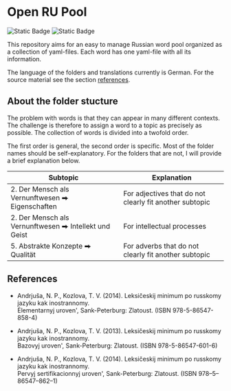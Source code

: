 # Open RU Pool

![Static Badge](https://img.shields.io/badge/Data-YAML-%23CB171E?style=flat-square)
![Static Badge](https://img.shields.io/badge/Script-Python3-%233776AB?style=flat-square)

This repository aims for an easy to manage Russian word pool organized as a collection of yaml-files. Each word has one yaml-file with all its information.

The language of the folders and translations currently is German. For the source material see the section [references](#References).

## About the folder stucture

The problem with words is that they can appear in many different contexts.
The challenge is therefore to assign a word to a topic as precisely as possible. 
The collection of words is divided into a twofold order.

The first order is general, the second order is specific.
Most of the folder names should be self-explanatory.
For the folders that are not, I will provide a brief explanation below. 

| Subtopic    | Explanation |
| -------- | ------- |
| 2. Der Mensch als Vernunftwesen ⮕ Eigenschaften | For adjectives that do not clearly fit another subtopic  |
| 2. Der Mensch als Vernunftwesen ⮕ Intellekt und Geist | For intellectual processes  |
| 5. Abstrakte Konzepte ⮕ Qualität | For adverbs that do not clearly fit another subtopic |


## References

- Andrjuša, N. P., Kozlova, T. V. (2014). Leksičeskij minimum po russkomy jazyku kak inostrannomy.<br>Ėlementarnyj uroven', Sank-Peterburg: Zlatoust. (ISBN 978-5-86547-858-4)

- Andrjuša, N. P., Kozlova, T. V. (2013). Leksičeskij minimum po russkomy jazyku kak inostrannomy.<br>Bazovyj uroven', Sank-Peterburg: Zlatoust. (ISBN 978-5-86547-601-6)

- Andrjuša, N. P., Kozlova, T. V. (2014). Leksičeskij minimum po russkomy jazyku kak inostrannomy.<br>Pervyj sertifikacionnyj uroven', Sank-Peterburg: Zlatoust. (ISBN 978–5–86547–862–1)

<!-- - [udarenie.ru](https://udarenieru.ru/index.php): Grammatičeskij slovar'.   -->